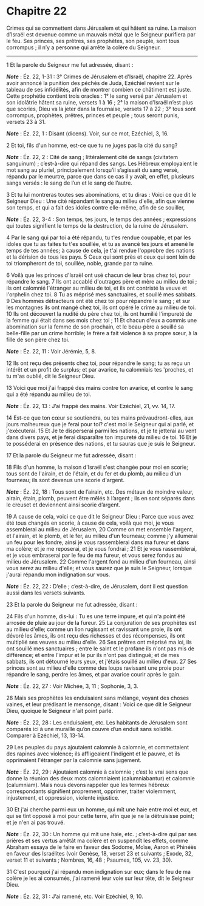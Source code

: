 # Chapitre 22

Crimes qui se commettent dans Jérusalem et qui hâtent sa ruine.
La maison d’Israël est devenue comme un mauvais métal que le Seigneur purifiera par le feu.
Ses princes, ses prêtres, ses prophètes, son peuple, sont tous corrompus ; il n’y a personne qui arrête la colère du Seigneur.

***

1 Et la parole du Seigneur me fut adressée, disant :

***Note*** :  Éz. 22, 1-31 : 3° Crimes de Jérusalem et d’Israël, chapitre 22. Après avoir annoncé la punition des péchés de Juda, Ezéchiel revient sur le tableau de ses infidélités, afin de montrer combien ce châtiment est juste. Cette prophétie contient trois oracles : 1° le sang versé par Jérusalem et son idolâtrie hâtent sa ruine, versets 1 à 16 ; 2° la maison d’Israël n’est plus que scories, Dieu va la jeter dans la fournaise, versets 17 à 22 ; 3° tous sont corrompus, prophètes, prêtres, princes et peuple ; tous seront punis, versets 23 à 31.

***Note*** :  Éz. 22, 1 : Disant (dicens). Voir, sur ce mot, Ezéchiel, 3, 16.


2 Et toi, fils d'un homme, est-ce que tu ne juges pas la cité du sang?

***Note*** :  Éz. 22, 2 : Cité de sang ; littéralement cité de sangs (civitatem sanguinum) ; c’est-à-dire qui répand des sangs. Les Hébreux employaient le mot sang au pluriel, principalement lorsqu’il s’agissait du sang versé, répandu par le meurtre, parce que dans ce cas il y avait, en effet, plusieurs sangs versés : le sang de l’un et le sang de l’autre.

3 Et tu lui montreras toutes ses abominations, et tu diras : Voici ce que dit le Seigneur Dieu : Une cité répandant le sang au milieu d'elle, afin que vienne son temps, et qui a fait des idoles contre elle-même, afin de se souiller,

***Note*** :  Éz. 22, 3-4 : Son temps, tes jours, le temps des années ; expressions qui toutes signifient le temps de la destruction, de la ruine de Jérusalem.

4 Par le sang qui par toi a été répandu, tu t'es rendue coupable, et par les idoles que tu as faites tu t'es souillée, et tu as avancé tes jours et amené le temps de tes années; à cause de cela, je t'ai rendue l'opprobre des nations et la dérision de tous les pays. 5 Ceux qui sont près et ceux qui sont loin de toi triompheront de toi, souillée, noble, grande par ta ruine.


6 Voilà que les princes d'Israël ont usé chacun de leur bras chez toi, pour répandre le sang. 7 Ils ont accablé d'outrages père et mère au milieu de toi ; ils ont calomnié l'étranger au milieu de toi, et ils ont contristé la veuve et l'orphelin chez toi. 8 Tu as méprisé mes sanctuaires, et souillé mes sabbats. 9 Des hommes détracteurs ont été chez toi pour répandre le sang ; et sur les montagnes ils ont mangé chez toi, ils ont opéré le crime au milieu de toi. 10 Ils ont découvert la nudité du père chez toi, ils ont humilié l'impureté de la femme qui était dans ses mois chez toi ; 11 Et chacun d'eux a commis une abomination sur la femme de son prochain, et le beau-père a souillé sa belle-fille par un crime horrible; le frère a fait violence à sa propre sœur, à la fille de son père chez toi.

***Note*** :  Éz. 22, 11 : Voir Jérémie, 5, 8.

12 Ils ont reçu des présents chez toi, pour répandre le sang; tu as reçu un intérêt et un profit de surplus; et par avarice, tu calomniais tes 'proches, et tu m'as oublié, dit le Seigneur Dieu.


13 Voici que moi j'ai frappé des mains contre ton avarice, et contre le sang qui a été répandu au milieu de toi.

***Note*** :  Éz. 22, 13 : J’ai frappé des mains. Voir Ezéchiel, 21, vv. 14, 17.

14 Est-ce que ton cœur se soutiendra, ou tes mains prévaudront-elles, aux jours malheureux que je ferai pour toi? c'est moi le Seigneur qui ai parlé, et j'exécuterai. 15 Et Je te disperserai parmi les nations, et je te jetterai au vent dans divers pays, et je ferai disparaître ton impureté du milieu de toi. 16 Et je te posséderai en présence des nations, et tu sauras que je suis le Seigneur.


17 Et la parole du Seigneur me fut adressée, disant :


18 Fils d'un homme, la maison d'Israël s'est changée pour moi en scorie; tous sont de l'airain, et de l'étain, et du fer et du plomb, au milieu d'un fourneau; ils sont devenus une scorie d'argent.

***Note*** :  Éz. 22, 18 : Tous sont de l’airain, etc. Des métaux de moindre valeur, airain, étain, plomb, peuvent être mêlés à l’argent ; ils en sont séparés dans le creuset et deviennent ainsi scorie d’argent.

19 A cause de cela, voici ce que dit le Seigneur Dieu : Parce que vous avez été tous changés en scorie, à cause de cela, voilà que moi, je vous assemblerai au milieu de Jérusalem, 20 Comme on met ensemble l'argent, et l'airain, et le plomb, et le fer, au milieu d'un fourneau; comme j'y allumerai un feu pour les fondre, ainsi je vous rassemblerai dans ma fureur et dans ma colère; et je me reposerai, et je vous fondrai ; 21 Et je vous rassemblerai, et je vous embraserai par le feu de ma fureur, et vous serez fondus au milieu de Jérusalem. 22 Comme l'argent fond au milieu d'un fourneau, ainsi vous serez au milieu d'elle; et vous saurez que je suis le Seigneur, lorsque j'aurai répandu mon indignation sur vous.

***Note*** :  Éz. 22, 22 : D’elle ; c’est-à-dire, de Jérusalem, dont il est question aussi dans les versets suivants.


23 Et la parole du Seigneur me fut adressée, disant :


24 Fils d'un homme, dis-lui : Tu es une terre impure, et qui n'a point été arrosée de pluie au jour de la fureur. 25 La conjuration de ses prophètes est au milieu d'elle; comme un lion rugissant et ravissant une proie, ils ont dévoré les âmes, ils ont reçu des richesses et des récompenses, ils ont multiplié ses veuves au milieu d'elle. 26 Ses prêtres ont méprisé ma loi, ils ont souillé mes sanctuaires ; entre le saint et le profane ils n'ont pas mis de différence; et entre l'impur et le pur ils n'ont pas distingué; et de mes sabbats, ils ont détourné leurs yeux, et j'étais souillé au milieu d'eux. 27 Ses princes sont au milieu d'elle comme des loups ravissant une proie pour répandre le sang, perdre les âmes, et par avarice courir après le gain.

***Note*** :  Éz. 22, 27 : Voir Michée, 3, 11 ; Sophonie, 3, 3.

28 Mais ses prophètes les enduisaient sans mélange, voyant des choses vaines, et leur prédisant le mensonge, disant : Voici ce que dit le Seigneur Dieu, quoique le Seigneur n'ait point parlé.

***Note*** :  Éz. 22, 28 : Les enduisaient, etc. Les habitants de Jérusalem sont comparés ici à une muraille qu’on couvre d’un enduit sans solidité. Comparer à Ezéchiel, 13, 13-14.

29 Les peuples du pays ajoutaient calomnie à calomnie, et commettaient des rapines avec violence; ils affligeaient l'indigent et le pauvre, et ils opprimaient l'étranger par la calomnie sans jugement.

***Note*** :  Éz. 22, 29 : Ajoutaient calomnie à calomnie ; c’est le vrai sens que donne la réunion des deux mots calomniaient (calumniabantur) et calomnie (calumniam). Mais nous devons rappeler que les termes hébreux correspondants signifient proprement, opprimer, traiter violemment, injustement, et oppression, violente injustice.

30 Et j'ai cherche parmi eux un homme, qui mît une haie entre moi et eux, et qui se tînt opposé à moi pour cette terre, afin que je ne la détruisisse point; et je n'en ai pas trouvé.

***Note*** :  Éz. 22, 30 : Un homme qui mit une haie, etc. ; c’est-à-dire qui par ses prières et ses vertus arrêtât ma colère et en suspendît les effets, comme Abraham essaya de le faire en faveur des Sodome, Moïse, Aaron et Phinéès en faveur des Israélites (voir Genèse, 18, verset 23 et suivants ; Exode, 32, verset 11 et suivants ; Nombres, 16, 48 ; Psaumes, 105, vv. 23, 30).

31 C'est pourquoi j'ai répandu mon indignation sur eux; dans le feu de ma colère je les ai consumés, j'ai ramené leur voie sur leur tête, dit le Seigneur Dieu.

***Note*** :  Éz. 22, 31 : J’ai ramené, etc. Voir Ezéchiel, 9, 10.

